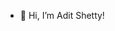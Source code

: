 - 👋 Hi, I’m Adit Shetty!


<!---
ashetty2308/ashetty2308 is a ✨ special ✨ repository because its `README.md` (this file) appears on your GitHub profile.
You can click the Preview link to take a look at your changes.
--->
